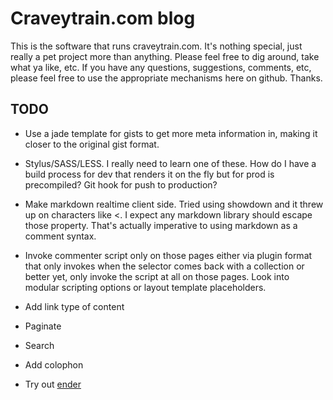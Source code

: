 # Craveytrain.com blog

This is the software that runs craveytrain.com. It's nothing special, just really a pet project more than anything. Please feel free to dig around, take what ya like, etc. If you have any questions, suggestions, comments, etc, please feel free to use the appropriate mechanisms here on github. Thanks.

## TODO
- Use a jade template for gists to get more meta information in, making it closer to the original gist format.

- Stylus/SASS/LESS. I really need to learn one of these. How do I have a build process for dev that renders it on the fly but for prod is precompiled? Git hook for push to production?

- Make markdown realtime client side. Tried using showdown and it threw up on characters like <. I expect any markdown library should escape those property. That's actually imperative to using markdown as a comment syntax.

- Invoke commenter script only on those pages either via plugin format that only invokes when the selector comes back with a collection or better yet, only invoke the script at all on those pages. Look into modular scripting options or layout template placeholders.

- Add link type of content

- Paginate

- Search

- Add colophon

- Try out [ender](https://github.com/ender-js/Ender)